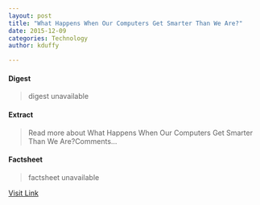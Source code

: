 ```yaml
---
layout: post
title: "What Happens When Our Computers Get Smarter Than We Are?"
date: 2015-12-09
categories: Technology
author: kduffy

---
```



#### Digest
>digest unavailable

#### Extract
>Read more about What Happens When Our Computers Get Smarter Than We Are?Comments...

#### Factsheet
>factsheet unavailable

[Visit Link](http://www.pddnet.com/videos/2015/05/what-happens-when-our-computers-get-smarter-we-are)


